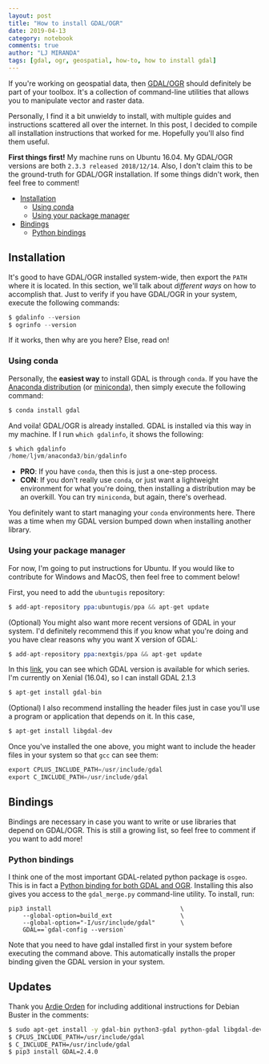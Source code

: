 ```yaml
---
layout: post
title: "How to install GDAL/OGR"
date: 2019-04-13
category: notebook
comments: true
author: "LJ MIRANDA"
tags: [gdal, ogr, geospatial, how-to, how to install gdal]
---
```


If you're working on geospatial data, then [GDAL/OGR](https://www.gdal.org/)
should definitely be part of your toolbox. It's a collection of command-line
utilities that allows you to manipulate vector and raster data. 

Personally, I find it a bit unwieldy to install, with multiple guides and
instructions scattered all over the internet.  In this post, I decided to
compile all installation instructions that worked for me. Hopefully you'll also
find them useful.

**First things first!** My machine runs on Ubuntu 16.04. My GDAL/OGR versions
are both `2.3.3 released 2018/12/14`. Also, I don't claim this to be the
ground-truth for GDAL/OGR installation. If some things didn't work, then feel
free to comment! 

- [Installation](#installation)
    + [Using conda](#using-conda)
    + [Using your package manager](#using-your-package-manager)
- [Bindings](#bindings)
    + [Python bindings](#python-bindings)

## Installation

It's good to have GDAL/OGR installed system-wide, then export the `PATH` where
it is located. In this section, we'll talk about *different ways* on how to
accomplish that. Just to verify if you have GDAL/OGR in your system, execute the
following commands:

```s
$ gdalinfo --version
$ ogrinfo --version
```

If it works, then why are you here? Else, read on!

### Using conda

Personally, the **easiest way** to install GDAL is through `conda`. If you have
the [Anaconda distribution](https://www.anaconda.com/) (or
[miniconda](https://docs.conda.io/en/latest/miniconda.html)), then simply
execute the following command:

```s
$ conda install gdal
```

And voila! GDAL/OGR is already installed. GDAL is installed via this way in my
machine. If I run `which gdalinfo`, it shows the following:

```s
$ which gdalinfo
/home/ljvm/anaconda3/bin/gdalinfo
```

- **PRO**: If you have `conda`, then this is just a one-step process. 
- **CON**: If you don't really use `conda`, or just want a lightweight
    environment for what you're doing, then installing a distribution may be an
    overkill. You can try `miniconda`, but again, there's overhead.

You definitely want to start managing your `conda` environments here. There was
a time when my GDAL version bumped down when installing another library.

### Using your package manager

For now, I'm going to put instructions for Ubuntu. If you would like to
contribute for Windows and MacOS, then feel free to comment below!

First, you need to add the `ubuntugis` repository:

```s
$ add-apt-repository ppa:ubuntugis/ppa && apt-get update
```

(Optional) You might also want more recent versions of GDAL in your system. I'd
definitely recommend this if you know what you're doing and you have clear
reasons why you want X version of GDAL:

```s
$ add-apt-repository ppa:nextgis/ppa && apt-get update 
```

In this [link](
https://launchpad.net/~ubuntugis/+archive/ubuntu/ppa?field.series_filter=), you
can see which GDAL version is available for which series. I'm currently on
Xenial (16.04), so I can install GDAL 2.1.3


```s
$ apt-get install gdal-bin
```

(Optional) I also recommend installing the header files just in case you'll use
a program or application that depends on it. In this case, 

```s
$ apt-get install libgdal-dev
```

Once you've installed the one above, you might want to include the header files
in your system so that `gcc` can see them:

```s
export CPLUS_INCLUDE_PATH=/usr/include/gdal
export C_INCLUDE_PATH=/usr/include/gdal
```

## Bindings

Bindings are necessary in case you want to write or use libraries that depend on
GDAL/OGR. This is still a growing list, so feel free to comment if you want to
add more!

### Python bindings

I think one of the most important GDAL-related python package is `osgeo`. This
is in fact a [Python binding for both GDAL and OGR](https://pypi.org/project/GDAL/).
Installing this also gives you access to the `gdal_merge.py` command-line
utility. To install, run:

```
pip3 install                                    \
    --global-option=build_ext                   \ 
    --global-option="-I/usr/include/gdal"       \
    GDAL==`gdal-config --version`
```

Note that you need to have gdal installed first in your system before executing
the command above. This automatically installs the proper binding given the
GDAL version in your system. 


## Updates

Thank you [Ardie Orden](https://github.com/ardieorden) for including additional
instructions for Debian Buster in the comments:

```sh
$ sudo apt-get install -y gdal-bin python3-gdal python-gdal libgdal-dev g++
$ CPLUS_INCLUDE_PATH=/usr/include/gdal
$ C_INCLUDE_PATH=/usr/include/gdal
$ pip3 install GDAL=2.4.0
```
